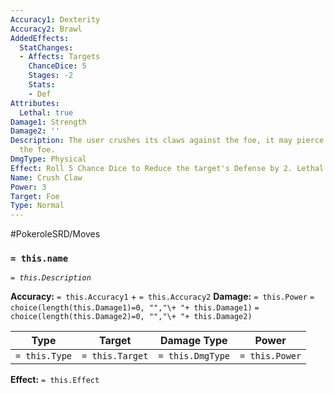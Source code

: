 ```yaml
---
Accuracy1: Dexterity
Accuracy2: Brawl
AddedEffects:
  StatChanges:
  - Affects: Targets
    ChanceDice: 5
    Stages: -2
    Stats:
    - Def
Attributes:
  Lethal: true
Damage1: Strength
Damage2: ''
Description: The user crushes its claws against the foe, it may pierce the skin of
  the foe.
DmgType: Physical
Effect: Roll 5 Chance Dice to Reduce the target's Defense by 2. Lethal.
Name: Crush Claw
Power: 3
Target: Foe
Type: Normal
---
```


#PokeroleSRD/Moves

### `= this.name` 
*`= this.Description`*

**Accuracy:** `= this.Accuracy1` + `= this.Accuracy2`
**Damage:** `= this.Power` `= choice(length(this.Damage1)=0, "","\+ "+ this.Damage1)` `= choice(length(this.Damage2)=0, "","\+ "+ this.Damage2)`

| Type          | Target          | Damage Type          | Power          |
| ------------- | --------------- | ---------------- | -------------- |
| `= this.Type` | `= this.Target` | `= this.DmgType` | `= this.Power` | 

**Effect:** `= this.Effect`